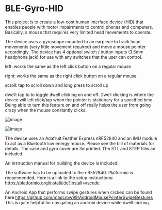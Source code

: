 # BLE-Gyro-HID

This project is to create a low-cost human interface device (HID) that enables people with motor impairments to control phones and computers. Basically, a mouse that requires very limited head movements to operate.

The device uses a gyroscope mounted to an earpiece to track head movements (very little movement required) and move a mouse pointer accordingly. The device has 4 optional switch / button inputs (3.5mm headphone jack) for use with any switches that the user can control.

left: works the same as the left click button on a regular mouse

right: works the same as the right click button on a regular mouse 

scroll: tap to scroll down and long press to scroll up

dwell: tap to to toggle dwell clicking on and off. Dwell clicking is where the device will left click/tap when the pointer is stationary for a specified time. Being able to turn this feature on and off really helps the user from going crazy when the mouse constantly clicks.


![image](https://user-images.githubusercontent.com/60524115/179322193-1a8e5d2b-2505-4010-b6bb-3e3a552ba3bf.png)

![image](https://user-images.githubusercontent.com/60524115/179322350-24508dca-ef58-469f-bc24-bb99bc8ad2ba.png)

The device uses an Adafruit Feather Express nRF52840 and an IMU module to act as a Bluetooth low energy mouse. Please see the bill of materials for details. The case and gyro cover are 3d printed. The STL and STEP files ae included.

An instruction manual for building the device is included.

The software has to be uploaded to the nRF52840. Platformio is recommended. Here is a link to the setup instructions:
https://platformio.org/install/ide?install=vscode

An Android App that performs swipe gestures when clicked can be found here
https://github.com/madcrow99/AndroidMousePointerSwipeGestures
This is quite helpful for navigating an android device while dwell cicking.

